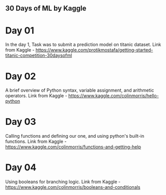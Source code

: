 ## 30 Days of ML by Kaggle

# Day 01
In the day 1, Task was to submit a prediction model on titanic dataset. 
Link from Kaggle - https://www.kaggle.com/protikmostafa/getting-started-titanic-competition-30daysofml


# Day 02
A brief overview of Python syntax, variable assignment, and arithmetic operators.
Link from Kaggle - https://www.kaggle.com/colinmorris/hello-python


# Day 03
Calling functions and defining our one, and using python's built-in functions.
Link from Kaggle - https://www.kaggle.com/colinmorris/functions-and-getting-help


# Day 04
Using booleans for branching logic.
Link from Kaggle - https://www.kaggle.com/colinmorris/booleans-and-conditionals
